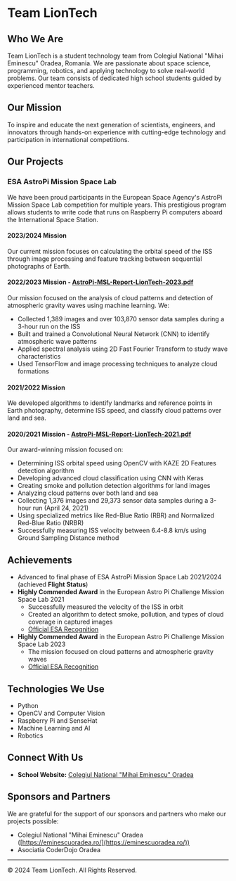# Team LionTech

## Who We Are

Team LionTech is a student technology team from Colegiul National "Mihai Eminescu" Oradea, Romania. We are passionate about space science, programming, robotics, and applying technology to solve real-world problems. Our team consists of dedicated high school students guided by experienced mentor teachers.

## Our Mission

To inspire and educate the next generation of scientists, engineers, and innovators through hands-on experience with cutting-edge technology and participation in international competitions.

## Our Projects

### ESA AstroPi Mission Space Lab
We have been proud participants in the European Space Agency's AstroPi Mission Space Lab competition for multiple years. This prestigious program allows students to write code that runs on Raspberry Pi computers aboard the International Space Station.

#### 2023/2024 Mission
Our current mission focuses on calculating the orbital speed of the ISS through image processing and feature tracking between sequential photographs of Earth.

#### 2022/2023 Mission - [AstroPi-MSL-Report-LionTech-2023.pdf](https://github.com/CNME-LionTech/AstroPi-2023/blob/main/reports/AstroPi%20MSL%20Report%20LionTech%202023.pdf)
Our mission focused on the analysis of cloud patterns and detection of atmospheric gravity waves using machine learning. We:
- Collected 1,389 images and over 103,870 sensor data samples during a 3-hour run on the ISS
- Built and trained a Convolutional Neural Network (CNN) to identify atmospheric wave patterns
- Applied spectral analysis using 2D Fast Fourier Transform to study wave characteristics
- Used TensorFlow and image processing techniques to analyze cloud formations

#### 2021/2022 Mission
We developed algorithms to identify landmarks and reference points in Earth photography, determine ISS speed, and classify cloud patterns over land and sea.

#### 2020/2021 Mission - [AstroPi-MSL-Report-LionTech-2021.pdf](https://github.com/CNME-LionTech/AstroPi-2021/blob/main/report/AstroPi-MSL-Report-LionTech-2021.pdf)
Our award-winning mission focused on:
- Determining ISS orbital speed using OpenCV with KAZE 2D Features detection algorithm
- Developing advanced cloud classification using CNN with Keras
- Creating smoke and pollution detection algorithms for land images
- Analyzing cloud patterns over both land and sea
- Collecting 1,376 images and 29,373 sensor data samples during a 3-hour run (April 24, 2021)
- Using specialized metrics like Red-Blue Ratio (RBR) and Normalized Red-Blue Ratio (NRBR)
- Successfully measuring ISS velocity between 6.4-8.8 km/s using Ground Sampling Distance method

## Achievements

- Advanced to final phase of ESA AstroPi Mission Space Lab 2021/2024 (achieved **Flight Status**)
- **Highly Commended Award** in the European Astro Pi Challenge Mission Space Lab 2021
  - Successfully measured the velocity of the ISS in orbit
  - Created an algorithm to detect smoke, pollution, and types of cloud coverage in captured images
  - [Official ESA Recognition](https://www.esa.int/Education/AstroPI/The_winners_of_the_European_Astro_Pi_Challenge_Mission_Space_Lab_2020-21)
- **Highly Commended Award** in the European Astro Pi Challenge Mission Space Lab 2023
  - The mission focused on cloud patterns and atmospheric gravity waves
  - [Official ESA Recognition](https://www.esa.int/Education/AstroPI/Astro_Pi_Mission_Space_Lab_2022_23_The_results)

## Technologies We Use

- Python
- OpenCV and Computer Vision
- Raspberry Pi and SenseHat
- Machine Learning and AI
- Robotics

## Connect With Us

- **School Website:** [Colegiul National "Mihai Eminescu" Oradea](https://eminescuoradea.ro/)

## Sponsors and Partners

We are grateful for the support of our sponsors and partners who make our projects possible:
- Colegiul National "Mihai Eminescu" Oradea ([https://eminescuoradea.ro/](https://eminescuoradea.ro/))
- Asociatia CoderDojo Oradea

---

© 2024 Team LionTech. All Rights Reserved.
